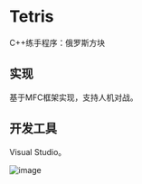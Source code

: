 # Tetris
C++练手程序：俄罗斯方块
## 实现
基于MFC框架实现，支持人机对战。
## 开发工具
Visual Studio。

![image](https://github.com/walnut00/resources/blob/master/metriis.gif)

